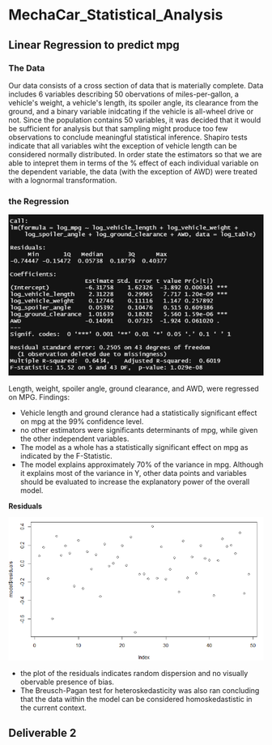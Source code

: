 # **MechaCar_Statistical_Analysis**

## **Linear Regression to predict mpg**

### The Data
Our data consists of a cross section of data that is materially complete.  Data includes 6 variables describing 50 obervations of miles-per-gallon, a vehicle's weight, a vehicle's length, its spoiler angle, its clearance from the ground, and a binary variable inidcating if the vehicle is all-wheel drive or not.  Since the population contains 50 variables, it was decided that it would be sufficient for analysis but that sampling might produce too few observations to conclude meaningful statistical inference.  Shapiro tests indicate that all variables wiht the exception of vehicle length can be considered normally distributed. In order state the estimators so that we are able to intepret them in terms of the % effect of each individual variable on the dependent variable, the data (with the exception of AWD) were treated with a lognormal transformation. 

### the Regression
![summary](regressio_summary.png)

Length, weight, spoiler angle, ground clearance, and AWD, were regressed on MPG.
Findings: 
 - Vehicle length and ground clerance had a statistically significant effect on mpg at the 99% confidence level. 
 - no other estimators were significants determinants of mpg, while given the other independent variables. 
 - The model as a whole has a statistically significant effect on mpg as indicated by the F-Statistic. 
 - The model explains approximately 70% of the variance in mpg. Although it explains most of the variance in Y, other data points and variables should be evaluated to increase the explanatory power of the overall model.
  
**Residuals**

 ![residuals](residuals_plot.png)
 
 - the plot of the residuals indicates random dispersion and no visually obervable presence of bias. 
 - The Breusch-Pagan test for heteroskedasticity was also ran concluding that the data within the model can be considered homoskedastistic in the current context. 

## **Deliverable 2**



